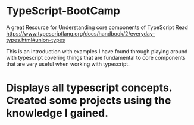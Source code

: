# TypeScript-BootCamp

A great Resource for Understanding core components of TypeScript Read https://www.typescriptlang.org/docs/handbook/2/everyday-types.html#union-types

This is an introduction with examples I have found through playing around with typescript covering things that are fundamental to core components that are very useful when working with typescript.

# Displays all typescript concepts. Created some projects using the knowledge I gained.
